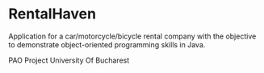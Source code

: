 # RentalHaven
Application for a car/motorcycle/bicycle rental company with the objective to demonstrate object-oriented programming skills in Java.  

PAO Project
University Of Bucharest
